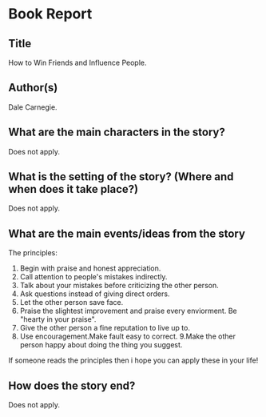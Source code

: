 # Book Report

## Title

How to Win Friends and Influence People.

## Author(s)

Dale Carnegie.


## What are the main characters in the story?

Does not apply.


## What is the setting of the story? (Where and when does it take place?)

Does not apply.


## What are the main events/ideas from the story
The principles:

1. Begin with praise and honest appreciation.
2. Call attention  to people's mistakes indirectly. 
3. Talk about your mistakes before criticizing the other person.
4. Ask questions instead of giving direct orders.
5. Let the other person save face. 
6. Praise the slightest improvement and praise every enviorment. Be "hearty in your praise". 
7. Give the other person a fine reputation to live up to.
8. Use encouragement.Make fault easy to correct.                                                                                                                           9.Make the other person happy about doing the thing you suggest.                                                        
 
 If someone reads the principles then i hope you can apply these in your life!
 
## How does the story end?

Does not apply.
